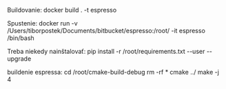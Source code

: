 Buildovanie: docker build . -t espresso

Spustenie:
docker run -v /Users/tiborpostek/Documents/bitbucket/espresso:/root/ -it espresso /bin/bash

Treba niekedy nainštalovať:
pip install -r /root/requirements.txt --user --upgrade

buildenie espressa:
cd /root/cmake-build-debug
rm -rf *
cmake ../
make -j 4
